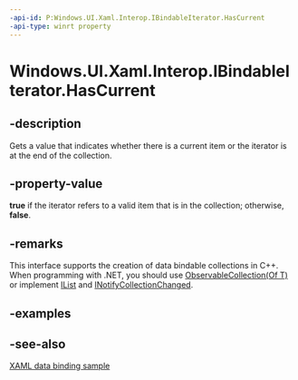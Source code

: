 ```yaml
---
-api-id: P:Windows.UI.Xaml.Interop.IBindableIterator.HasCurrent
-api-type: winrt property
---
```


<!-- Property syntax
public bool HasCurrent { get; }
-->

# Windows.UI.Xaml.Interop.IBindableIterator.HasCurrent

## -description
Gets a value that indicates whether there is a current item or the iterator is at the end of the collection.

## -property-value
**true** if the iterator refers to a valid item that is in the collection; otherwise, **false**.

## -remarks
This interface supports the creation of data bindable collections in C++. When programming with .NET, you should use [ObservableCollection(Of T)](https://docs.microsoft.com/dotnet/api/system.collections.objectmodel.observablecollection-1) or implement [IList](https://msdn.microsoft.com/library/system.collections.ilist.aspx) and [INotifyCollectionChanged](https://msdn.microsoft.com/library/system.collections.specialized.inotifycollectionchanged.aspx).

## -examples

## -see-also
[XAML data binding sample](http://go.microsoft.com/fwlink/p/?linkid=226854)